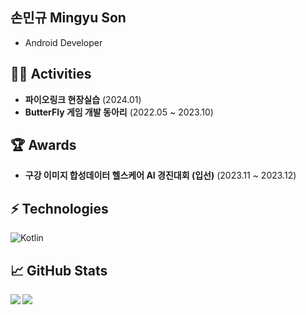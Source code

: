 ## 손민규 Mingyu Son
- Android Developer

## 🏃‍♂️ Activities
- **파이오링크 현장실습** (2024.01)
- **ButterFly 게임 개발 동아리** (2022.05 ~ 2023.10)

## 🏆 Awards
- **구강 이미지 합성데이터 헬스케어 AI 경진대회 (입선)** (2023.11 ~ 2023.12)

## ⚡️ Technologies

![Kotlin](https://img.shields.io/badge/-Kotlin-430098?style=flat-square&logo=kotlin)

## 📈 GitHub Stats
<a href="https://github.com/anuraghazra/github-readme-stats">
<img align="left" src="https://github-readme-stats.vercel.app/api?username=M1n9yu23&count_private=true&show_icons=true&hide=stars" />
</a>
<a href="https://github.com/anuraghazra/convoychat">
<img align="center" src="https://github-readme-stats.vercel.app/api/top-langs/?username=M1n9yu23" />
</a>
